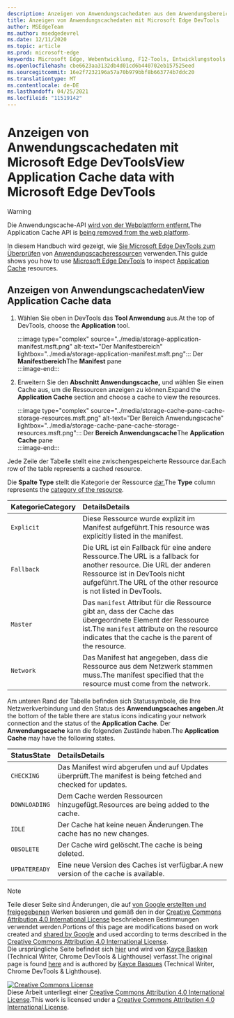 ```yaml
---
description: Anzeigen von Anwendungscachedaten aus dem Anwendungsbereich von Microsoft Edge DevTools.
title: Anzeigen von Anwendungscachedaten mit Microsoft Edge DevTools
author: MSEdgeTeam
ms.author: msedgedevrel
ms.date: 12/11/2020
ms.topic: article
ms.prod: microsoft-edge
keywords: Microsoft Edge, Webentwicklung, F12-Tools, Entwicklungstools
ms.openlocfilehash: cbe6623aa3132db4d01cd6b440702eb157525eed
ms.sourcegitcommit: 16e2f7232196a57a70b979bbf8b663774b7ddc20
ms.translationtype: MT
ms.contentlocale: de-DE
ms.lasthandoff: 04/25/2021
ms.locfileid: "11519142"
---
```

<!-- Copyright Kayce Basques 

   Licensed under the Apache License, Version 2.0 (the "License");
   you may not use this file except in compliance with the License.
   You may obtain a copy of the License at

       https://www.apache.org/licenses/LICENSE-2.0

   Unless required by applicable law or agreed to in writing, software
   distributed under the License is distributed on an "AS IS" BASIS,
   WITHOUT WARRANTIES OR CONDITIONS OF ANY KIND, either express or implied.
   See the License for the specific language governing permissions and
   limitations under the License.  -->  

# <a name="view-application-cache-data-with-microsoft-edge-devtools"></a><span data-ttu-id="f5f09-104">Anzeigen von Anwendungscachedaten mit Microsoft Edge DevTools</span><span class="sxs-lookup"><span data-stu-id="f5f09-104">View Application Cache data with Microsoft Edge DevTools</span></span>  

> [!WARNING]
> <span data-ttu-id="f5f09-105">Die Anwendungscache-API [wird von der Webplattform entfernt.][HTMLStandardOfflineWebApplications]</span><span class="sxs-lookup"><span data-stu-id="f5f09-105">The Application Cache API is [being removed from the web platform][HTMLStandardOfflineWebApplications].</span></span>  

<span data-ttu-id="f5f09-106">In diesem Handbuch wird gezeigt, wie [Sie Microsoft Edge DevTools zum Überprüfen][MicrosoftEdgeDevTools] von [Anwendungscacheressourcen][MDNWebAPIsWindowApplicationCache] verwenden.</span><span class="sxs-lookup"><span data-stu-id="f5f09-106">This guide shows you how to use [Microsoft Edge DevTools][MicrosoftEdgeDevTools] to inspect [Application Cache][MDNWebAPIsWindowApplicationCache] resources.</span></span>  

## <a name="view-application-cache-data"></a><span data-ttu-id="f5f09-107">Anzeigen von Anwendungscachedaten</span><span class="sxs-lookup"><span data-stu-id="f5f09-107">View Application Cache data</span></span>  

1.  <span data-ttu-id="f5f09-108">Wählen Sie oben in DevTools das **Tool Anwendung** aus.</span><span class="sxs-lookup"><span data-stu-id="f5f09-108">At the top of DevTools, choose the **Application** tool.</span></span>  
    
    :::image type="complex" source="../media/storage-application-manifest.msft.png" alt-text="Der Manifestbereich" lightbox="../media/storage-application-manifest.msft.png":::
       <span data-ttu-id="f5f09-110">Der **Manifestbereich**</span><span class="sxs-lookup"><span data-stu-id="f5f09-110">The **Manifest** pane</span></span>  
    :::image-end:::  

1.  <span data-ttu-id="f5f09-111">Erweitern Sie den **Abschnitt Anwendungscache,** und wählen Sie einen Cache aus, um die Ressourcen anzeigen zu können.</span><span class="sxs-lookup"><span data-stu-id="f5f09-111">Expand the **Application Cache** section and choose a cache to view the resources.</span></span>  
    
    :::image type="complex" source="../media/storage-cache-pane-cache-storage-resources.msft.png" alt-text="Der Bereich Anwendungscache" lightbox="../media/storage-cache-pane-cache-storage-resources.msft.png":::
       <span data-ttu-id="f5f09-113">Der **Bereich Anwendungscache**</span><span class="sxs-lookup"><span data-stu-id="f5f09-113">The **Application Cache** pane</span></span>  
    :::image-end:::  

<span data-ttu-id="f5f09-114">Jede Zeile der Tabelle stellt eine zwischengespeicherte Ressource dar.</span><span class="sxs-lookup"><span data-stu-id="f5f09-114">Each row of the table represents a cached resource.</span></span>  

<span data-ttu-id="f5f09-115">Die **Spalte Type** stellt die Kategorie der Ressource [dar.][MDNHTMLResourcesInAnApplicationCache]</span><span class="sxs-lookup"><span data-stu-id="f5f09-115">The **Type** column represents the [category of the resource][MDNHTMLResourcesInAnApplicationCache].</span></span>  

| <span data-ttu-id="f5f09-116">Kategorie</span><span class="sxs-lookup"><span data-stu-id="f5f09-116">Category</span></span> | <span data-ttu-id="f5f09-117">Details</span><span class="sxs-lookup"><span data-stu-id="f5f09-117">Details</span></span> |  
|:--- |:--- |  
| `Explicit` | <span data-ttu-id="f5f09-118">Diese Ressource wurde explizit im Manifest aufgeführt.</span><span class="sxs-lookup"><span data-stu-id="f5f09-118">This resource was explicitly listed in the manifest.</span></span> |  
| `Fallback` | <span data-ttu-id="f5f09-119">Die URL ist ein Fallback für eine andere Ressource.</span><span class="sxs-lookup"><span data-stu-id="f5f09-119">The URL is a fallback for another resource.</span></span>  <span data-ttu-id="f5f09-120">Die URL der anderen Ressource ist in DevTools nicht aufgeführt.</span><span class="sxs-lookup"><span data-stu-id="f5f09-120">The URL of the other resource is not listed in DevTools.</span></span> |  
| `Master` | <span data-ttu-id="f5f09-121">Das `manifest` Attribut für die Ressource gibt an, dass der Cache das übergeordnete Element der Ressource ist.</span><span class="sxs-lookup"><span data-stu-id="f5f09-121">The `manifest` attribute on the resource indicates that the cache is the parent of the resource.</span></span> |  
| `Network` | <span data-ttu-id="f5f09-122">Das Manifest hat angegeben, dass die Ressource aus dem Netzwerk stammen muss.</span><span class="sxs-lookup"><span data-stu-id="f5f09-122">The manifest specified that the resource must come from the network.</span></span> |  

<!--todo:  replace "Master" phrasing if possible.  -->  

<span data-ttu-id="f5f09-123">Am unteren Rand der Tabelle befinden sich Statussymbole, die Ihre Netzwerkverbindung und den Status des **Anwendungscaches angeben.**</span><span class="sxs-lookup"><span data-stu-id="f5f09-123">At the bottom of the table there are status icons indicating your network connection and the status of the **Application Cache**.</span></span>  <span data-ttu-id="f5f09-124">Der **Anwendungscache** kann die folgenden Zustände haben.</span><span class="sxs-lookup"><span data-stu-id="f5f09-124">The **Application Cache** may have the following states.</span></span>  

| <span data-ttu-id="f5f09-125">Status</span><span class="sxs-lookup"><span data-stu-id="f5f09-125">State</span></span> | <span data-ttu-id="f5f09-126">Details</span><span class="sxs-lookup"><span data-stu-id="f5f09-126">Details</span></span> |  
|:--- |:--- |  
| `CHECKING` | <span data-ttu-id="f5f09-127">Das Manifest wird abgerufen und auf Updates überprüft.</span><span class="sxs-lookup"><span data-stu-id="f5f09-127">The manifest is being fetched and checked for updates.</span></span> |  
| `DOWNLOADING` | <span data-ttu-id="f5f09-128">Dem Cache werden Ressourcen hinzugefügt.</span><span class="sxs-lookup"><span data-stu-id="f5f09-128">Resources are being added to the cache.</span></span> |  
| `IDLE` | <span data-ttu-id="f5f09-129">Der Cache hat keine neuen Änderungen.</span><span class="sxs-lookup"><span data-stu-id="f5f09-129">The cache has no new changes.</span></span> |  
| `OBSOLETE` | <span data-ttu-id="f5f09-130">Der Cache wird gelöscht.</span><span class="sxs-lookup"><span data-stu-id="f5f09-130">The cache is being deleted.</span></span> |  
| `UPDATEREADY` |  <span data-ttu-id="f5f09-131">Eine neue Version des Caches ist verfügbar.</span><span class="sxs-lookup"><span data-stu-id="f5f09-131">A new version of the cache is available.</span></span> |  

<!-- links -->  

[MicrosoftEdgeDevTools]: ../../devtools-guide-chromium/index.md "Microsoft Edge (Chromium) -Entwicklertools | Microsoft Docs"  

[HTMLStandardOfflineWebApplications]: https://html.spec.whatwg.org/multipage/offline.html#offline "Offlinewebanwendungen – HTML Standard"  

[MDNHTMLResourcesInAnApplicationCache]: https://developer.mozilla.org/docs/Web/HTML/Using_the_application_cache#Resources_in_an_application_cache "Ressourcen in einem Anwendungscache | MDN"  
[MDNWebAPIsWindowApplicationCache]: https://developer.mozilla.org/docs/Web/API/Window/applicationCache "Window.applicationCache – Web-APIs | MDN"  

> [!NOTE]
> <span data-ttu-id="f5f09-136">Teile dieser Seite sind Änderungen, die auf [von Google erstellten und freigegebenen][GoogleSitePolicies] Werken basieren und gemäß den in der [Creative Commons Attribution 4.0 International License][CCA4IL] beschriebenen Bestimmungen verwendet werden.</span><span class="sxs-lookup"><span data-stu-id="f5f09-136">Portions of this page are modifications based on work created and [shared by Google][GoogleSitePolicies] and used according to terms described in the [Creative Commons Attribution 4.0 International License][CCA4IL].</span></span>  
> <span data-ttu-id="f5f09-137">Die ursprüngliche Seite befindet sich [hier](https://developers.google.com/web/tools/chrome-devtools/storage/applicationcache) und wird von [Kayce Basken][KayceBasques] \(Technical Writer, Chrome DevTools \& Lighthouse\) verfasst.</span><span class="sxs-lookup"><span data-stu-id="f5f09-137">The original page is found [here](https://developers.google.com/web/tools/chrome-devtools/storage/applicationcache) and is authored by [Kayce Basques][KayceBasques] \(Technical Writer, Chrome DevTools \& Lighthouse\).</span></span>  

[![Creative Commons License][CCby4Image]][CCA4IL]  
<span data-ttu-id="f5f09-139">Diese Arbeit unterliegt einer [Creative Commons Attribution 4.0 International License][CCA4IL].</span><span class="sxs-lookup"><span data-stu-id="f5f09-139">This work is licensed under a [Creative Commons Attribution 4.0 International License][CCA4IL].</span></span>  

[CCA4IL]: https://creativecommons.org/licenses/by/4.0  
[CCby4Image]: https://i.creativecommons.org/l/by/4.0/88x31.png  
[GoogleSitePolicies]: https://developers.google.com/terms/site-policies  
[KayceBasques]: https://developers.google.com/web/resources/contributors/kaycebasques  
